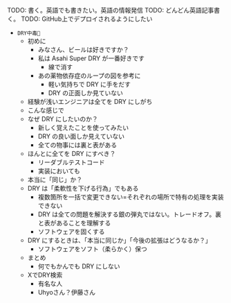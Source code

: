 TODO: 書く。英語でも書きたい。英語の情報発信
TODO: どんどん英語記事書く。
TODO: GitHub上でデプロイされるようにしたい

- `DRY中毒👿`
  - 初めに
    - みなさん、ビールは好きですか？
    - 私は Asahi Super DRY が一番好きです
      - 線で消す
    - あの薬物依存症のループの図を参考に
      - 軽い気持ちで DRY に手をだす
      - DRY の正面しか見ていない
  - 経験が浅いエンジニアは全てを DRY にしがち
  - こんな感じで
  - なぜ DRY にしたいのか？
    - 新しく覚えたことを使ってみたい
    - DRY の良い面しか見えていない
    - 全ての物事には裏と表がある
  - ほんとに全てを DRY にすべき？
    - リーダブルテストコード
    - 実装においても
  - 本当に「同じ」か？
  - DRY は「柔軟性を下げる行為」でもある
    - 複数箇所を一括で変更できない=それぞれの場所で特有の処理を実装できない
    - DRY は全ての問題を解決する銀の弾丸ではない。トレードオフ。裏と表があることを理解する
    - ソフトウェアを固くする
  - DRY にするときは、「本当に同じか」「今後の拡張はどうなるか？」
    - ソフトウェアをソフト（柔らかく）保つ
  - まとめ
    - 何でもかんでも DRY にしない
  - XでDRY検索
    - 有名な人
    - Uhyoさん？伊藤さん
